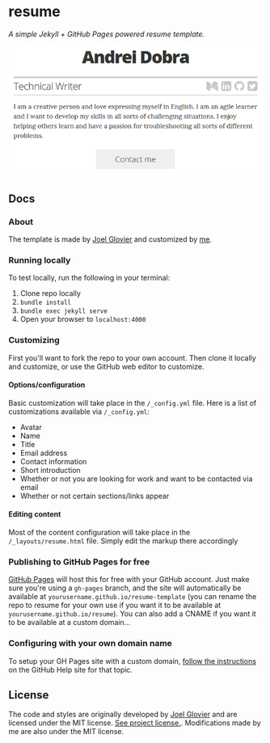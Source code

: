 # resume

*A simple Jekyll + GitHub Pages powered resume template.*

![img](images/screenshot.png)

## Docs

### About
The template is made by [Joel Glovier](https://github.com/jglovier) and customized by [me](https://github.com/andreidbr/).

### Running locally

To test locally, run the following in your terminal:

1. Clone repo locally
2. `bundle install`
3. `bundle exec jekyll serve`
4. Open your browser to `localhost:4000`

### Customizing

First you'll want to fork the repo to your own account. Then clone it locally and customize, or use the GitHub web editor to customize.

#### Options/configuration

Basic customization will take place in the `/_config.yml` file. Here is a list of customizations available via `/_config.yml`:

* Avatar
* Name
* Title
* Email address
* Contact information
* Short introduction
* Whether or not you are looking for work and want to be contacted via email
* Whether or not certain sections/links appear

#### Editing content

Most of the content configuration will take place in the `/_layouts/resume.html` file. Simply edit the markup there accordingly

### Publishing to GitHub Pages for free

[GitHub Pages](https://pages.github.com/) will host this for free with your GitHub account. Just make sure you're using a `gh-pages` branch, and the site will automatically be available at `yourusername.github.io/resume-template` (you can rename the repo to resume for your own use if you want it to be available at `yourusername.github.io/resume`). You can also add a CNAME if you want it to be available at a custom domain...

### Configuring with your own domain name

To setup your GH Pages site with a custom domain, [follow the instructions](https://help.github.com/articles/setting-up-a-custom-domain-with-github-pages/) on the GitHub Help site for that topic.

## License

The code and styles are originally developed by [Joel Glovier](https://github.com/jglovier) and are licensed under the MIT license. [See project license.](LICENSE). Modifications made by me are also under the MIT license.
